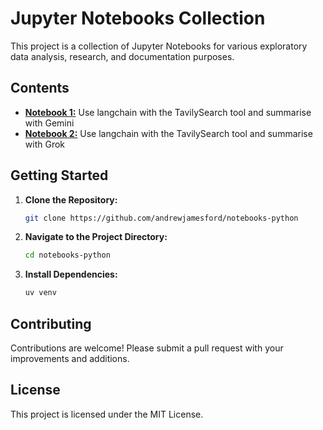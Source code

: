 # Jupyter Notebooks Collection

This project is a collection of Jupyter Notebooks for various exploratory data analysis, research, and documentation purposes.

## Contents

- **[Notebook 1:](<Langchain Gemini Tavily.ipynb>)** Use langchain with the TavilySearch tool and summarise with Gemini
- **[Notebook 2:](<Langchain Grok Tavily.ipynb>)** Use langchain with the TavilySearch tool and summarise with Grok

## Getting Started

1. **Clone the Repository:**
    ```bash
    git clone https://github.com/andrewjamesford/notebooks-python
    ```
2. **Navigate to the Project Directory:**
    ```bash
    cd notebooks-python
    ```
3. **Install Dependencies:**
    ```bash
    uv venv
    ```


## Contributing

Contributions are welcome! Please submit a pull request with your improvements and additions.

## License

This project is licensed under the MIT License.
